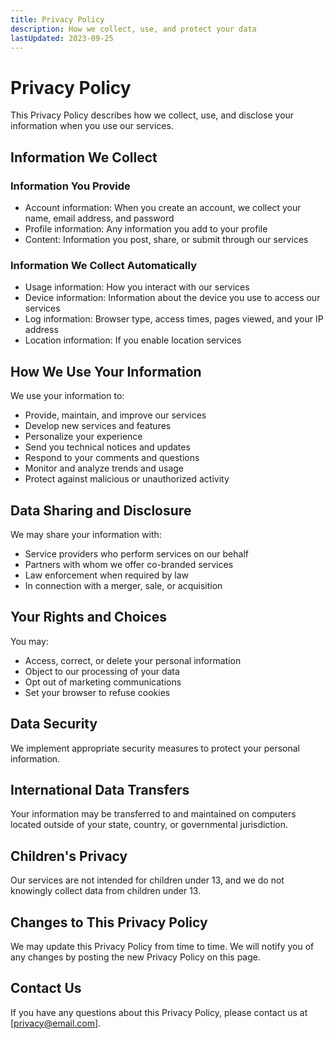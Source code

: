 ```yaml
---
title: Privacy Policy
description: How we collect, use, and protect your data
lastUpdated: 2023-09-25
---
```


# Privacy Policy

This Privacy Policy describes how we collect, use, and disclose your information when you use our services.

## Information We Collect

### Information You Provide

- Account information: When you create an account, we collect your name, email address, and password
- Profile information: Any information you add to your profile
- Content: Information you post, share, or submit through our services

### Information We Collect Automatically

- Usage information: How you interact with our services
- Device information: Information about the device you use to access our services
- Log information: Browser type, access times, pages viewed, and your IP address
- Location information: If you enable location services

## How We Use Your Information

We use your information to:

- Provide, maintain, and improve our services
- Develop new services and features
- Personalize your experience
- Send you technical notices and updates
- Respond to your comments and questions
- Monitor and analyze trends and usage
- Protect against malicious or unauthorized activity

## Data Sharing and Disclosure

We may share your information with:

- Service providers who perform services on our behalf
- Partners with whom we offer co-branded services
- Law enforcement when required by law
- In connection with a merger, sale, or acquisition

## Your Rights and Choices

You may:

- Access, correct, or delete your personal information
- Object to our processing of your data
- Opt out of marketing communications
- Set your browser to refuse cookies

## Data Security

We implement appropriate security measures to protect your personal information.

## International Data Transfers

Your information may be transferred to and maintained on computers located outside of your state, country, or governmental jurisdiction.

## Children's Privacy

Our services are not intended for children under 13, and we do not knowingly collect data from children under 13.

## Changes to This Privacy Policy

We may update this Privacy Policy from time to time. We will notify you of any changes by posting the new Privacy Policy on this page.

## Contact Us

If you have any questions about this Privacy Policy, please contact us at [privacy@email.com].
